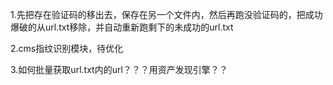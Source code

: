 
1.先把存在验证码的移出去，保存在另一个文件内，然后再跑没验证码的，把成功爆破的从url.txt移除，并自动重新跑剩下的未成功的url.txt

2.cms指纹识别模块，待优化

3.如何批量获取url.txt内的url？？？用资产发现引擎？？

